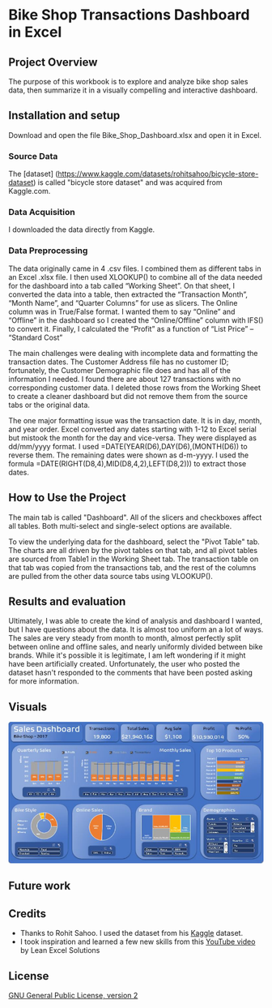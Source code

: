 # Bike Shop Transactions Dashboard in Excel

## Project Overview
The purpose of this workbook is to explore and analyze bike shop sales data, then summarize it in a visually compelling and interactive dashboard.  

## Installation and setup
Download and open the file Bike_Shop_Dashboard.xlsx and open it in Excel.

### Source Data
The [dataset] (https://www.kaggle.com/datasets/rohitsahoo/bicycle-store-dataset) is called "bicycle store dataset" and was acquired from Kaggle.com.

### Data Acquisition
I downloaded the data directly from Kaggle.

### Data Preprocessing
The data originally came in 4 .csv files.  I combined them as different tabs in an Excel .xlsx file. I then used XLOOKUP() to combine all of the data needed for the dashboard into a tab called “Working Sheet”. On that sheet, I converted the data into a table, then extracted the “Transaction Month”, “Month Name”, and “Quarter Columns” for use as slicers. The Online column was in True/False format. I wanted them to say “Online” and “Offline” in the dashboard so I created the “Online/Offline” column with IFS() to convert it.  Finally, I calculated the “Profit” as a function of “List Price” – “Standard Cost”

The main challenges were dealing with incomplete data and formatting the transaction dates.  The Customer Address file has no customer ID; fortunately, the Customer Demographic file does and has all of the information I needed.  I found there are about 127 transactions with no corresponding customer data.  I deleted those rows from the Working Sheet to create a cleaner dashboard but did not remove them from the source tabs or the original data.  

The one major formatting issue was the transaction date.  It is in day, month, and year order.  Excel converted any dates starting with 1-12 to Excel serial but mistook the month for the day and vice-versa. They were displayed as dd/mm/yyyy format. I used =DATE(YEAR(D6),DAY(D6),(MONTH(D6)) to reverse them. The remaining dates were shown as d-m-yyyy. I used the formula =DATE(RIGHT(D8,4),MID(D8,4,2),LEFT(D8,2))) to extract those dates. 
 
## How to Use the Project
The main tab is called "Dashboard".  All of the slicers and checkboxes affect all tables.  Both multi-select and single-select options are available.  

To view the underlying data for the dashboard, select the "Pivot Table" tab. The charts are all driven by the pivot tables on that tab, and all pivot tables are sourced from Table1 in the Working Sheet tab.  The transaction table on that tab was copied from the transactions tab, and the rest of the columns are pulled from the other data source tabs using VLOOKUP(). 

## Results and evaluation
Ultimately, I was able to create the kind of analysis and dashboard I wanted, but I have questions about the data.  It is almost too uniform an a lot of ways.  The sales are very steady from month to month, almost perfectly split between online and offline sales, and nearly uniformly divided between bike brands.  While it's possible it is legitimate, I am left wondering if it might have been artificially created.  Unfortunately, the user who posted the dataset hasn't responded to the comments that have been posted asking for more information.

## Visuals
![Dashboard](Visuals/Bike_Dashboard_Screenshot.JPG)
## Future work
 
## Credits
- Thanks to Rohit Sahoo.  I used the dataset from his [Kaggle](https://www.kaggle.com/datasets/rohitsahoo/bicycle-store-dataset) dataset. 
- I took inspiration and learned a few new skills from this  [YouTube video](https://www.youtube.com/watch?v=bjLIA1vSqGs) by Lean Excel Solutions

## License
[GNU General Public License, version 2](https://www.gnu.org/licenses/old-licenses/gpl-2.0.en.html)

